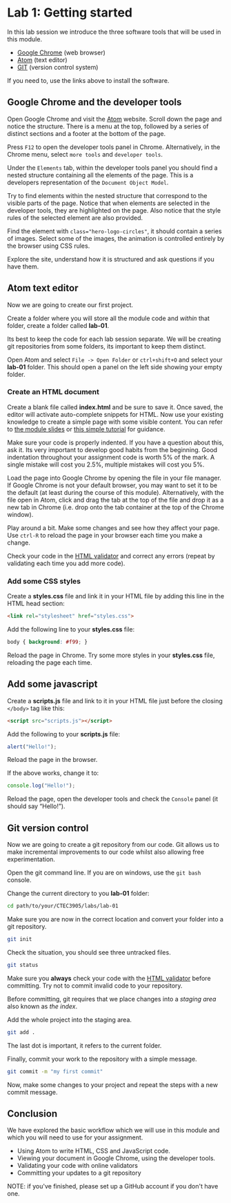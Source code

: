 # Lab 1: Getting started

In this lab session we introduce the three software tools that will be used in this module.

- [Google Chrome](https://www.google.com/intl/en_uk/chrome/) (web browser)
- [Atom](https://atom.io/) (text editor)
- [GIT](http://git-scm.com/) (version control system)

If you need to, use the links above to install the software.

## Google Chrome and the developer tools

Open Google Chrome and visit the [Atom](https://atom.io/) website.
Scroll down the page and notice the structure.
There is a menu at the top, followed by a series of distinct sections and a footer at the bottom of the page.

Press `F12` to open the developer tools panel in Chrome.
Alternatively, in the Chrome menu, select `more tools` and `developer tools`.

Under the `Elements` tab, within the developer tools panel you should find a nested structure containing all the elements of the page.
This is a developers representation of the `Document Object Model`.

Try to find elements within the nested structure that correspond to the visible parts of the page.
Notice that when elements are selected in the developer tools, they are highlighted on the page.
Also notice that the style rules of the selected element are also provided.

Find the element with `class="hero-logo-circles"`, it should contain a series of images.
Select some of the images, the animation is controlled entirely by the browser using CSS rules.

Explore the site, understand how it is structured and ask questions if you have them.

## Atom text editor

Now we are going to create our first project.

Create a folder where you will store all the module code and *within* that folder, create a folder called **lab-01**.

Its best to keep the code for each lab session separate.
We will be creating git repositories from some folders, its important to keep them distinct.

Open Atom and select `File -> Open Folder` or `ctrl+shift+O` and select your **lab-01** folder.
This should open a panel on the left side showing your empty folder.

### Create an HTML document

Create a blank file called **index.html** and be sure to save it.
Once saved, the editor will activate auto-complete snippets for HTML.
Now use your existing knowledge to create a simple page with some visible content.
You can refer to [the module slides](https://ctec3905-2020-21.github.io/splash/?file=html.md&slide=3) or [this simple tutorial](https://www.w3schools.com/html/html5_intro.asp) for guidance.

Make sure your code is properly indented.
If you have a question about this, ask it.
Its very important to develop good habits from the beginning.
Good indentation throughout your assignment code is worth 5% of the mark.
A single mistake will cost you 2.5%, multiple mistakes will cost you 5%.

Load the page into Google Chrome by opening the file in your file manager.
If Google Chrome is not your default browser, you may want to set it to be the default (at least during the course of this module).
Alternatively, with the file open in Atom, click and drag the tab at the top of the file and drop it as a new tab in Chrome (i.e. drop onto the tab container at the top of the Chrome window).

Play around a bit.
Make some changes and see how they affect your page.
Use `ctrl-R` to reload the page in your browser each time you make a change.

Check your code in the [HTML validator](https://validator.w3.org/) and correct any errors (repeat by validating each time you add more code).

### Add some CSS styles

Create a **styles.css** file and link it in your HTML file by adding this line in the HTML head section:

```html
<link rel="stylesheet" href="styles.css">
```

Add the following line to your **styles.css** file:

```css
body { background: #f99; }
```

Reload the page in Chrome.
Try some more styles in your **styles.css** file, reloading the page each time.

## Add some javascript

Create a **scripts.js** file and link to it in your HTML file just before the closing `</body>` tag like this:

```html
<script src="scripts.js"></script>
```

Add the following to your **scripts.js** file:

```js
alert("Hello!");
```

Reload the page in the browser.

If the above works, change it to:

```js
console.log("Hello!");
```

Reload the page, open the developer tools and check the `Console` panel (it should say “Hello!”).

## Git version control

Now we are going to create a git repository from our code.
Git allows us to make incremental improvements to our code whilst also allowing free experimentation.

Open the git command line.
If you are on windows, use the `git bash` console.

Change the current directory to you **lab-01** folder:

```bash
cd path/to/your/CTEC3905/labs/lab-01

```

Make sure you are now in the correct location and convert your folder into a git repository.

```bash
git init
```

Check the situation, you should see three untracked files.

```bash
git status
```

Make sure you **always** check your code with the [HTML validator](https://validator.w3.org/) before committing.
Try not to commit invalid code to your repository.

Before committing, git requires that we place changes into a *staging area* also known as *the index*.

Add the whole project into the staging area.

```bash
git add .
```

The last dot is important, it refers to the current folder.

Finally, commit your work to the repository with a simple message.

```bash
git commit -m "my first commit"
```

Now, make some changes to your project and repeat the steps with a new commit message.

## Conclusion

We have explored the basic workflow which we will use in this module and which you will need to use for your assignment.

- Using Atom to write HTML, CSS and JavaScript code.
- Viewing your document in Google Chrome, using the developer tools.
- Validating your code with online validators
- Committing your updates to a git repository

NOTE: if you've finished, please set up a GitHub account if you don't have one.
